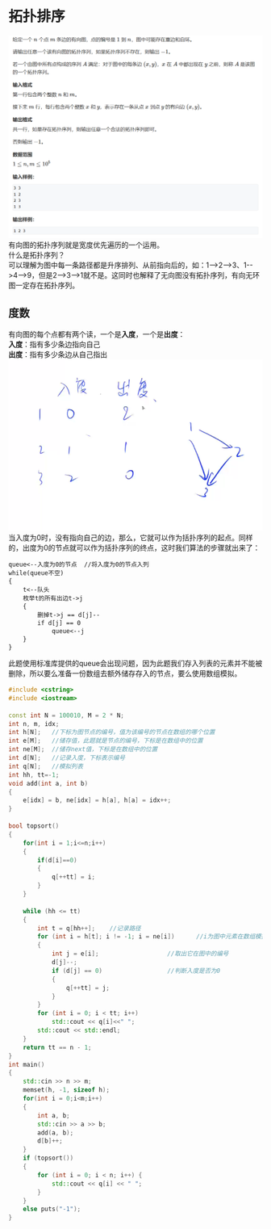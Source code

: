 # 拓扑排序
![题一](./pic/Question1.png)
有向图的拓扑序列就是宽度优先遍历的一个运用。    
什么是拓扑序列？    
可以理解为图中每一条路径都是升序排列、从前指向后的，如：1-->2-->3、1-->4-->9，但是2-->3-->1就不是。这同时也解释了无向图没有拓扑序列，有向无环图一定存在拓扑序列。     
## 度数
有向图的每个点都有两个读，一个是**入度**，一个是**出度**：    
**入度**：指有多少条边指向自己    
**出度**：指有多少条边从自己指出     
![入度与出度](./pic/OutAndIn.png)     
当入度为0时，没有指向自己的边，那么，它就可以作为括扑序列的起点。同样的，出度为0的节点就可以作为括扑序列的终点，这时我们算法的步骤就出来了：
```
queue<--入度为0的节点  //将入度为0的节点入列     
while(queue不空)
{
    t<--队头
    枚举t的所有出边t->j
    {
        删掉t->j == d[j]--
        if d[j] == 0
            queue<--j
    }
}
```
此题使用标准库提供的queue会出现问题，因为此题我们存入列表的元素并不能被删除，所以要么准备一份数组去额外储存存入的节点，要么使用数组模拟。
```cpp
#include <cstring>
#include <iostream>

const int N = 100010, M = 2 * N;
int n, m, idx;
int h[N];	//下标为图节点的编号，值为该编号的节点在数组的哪个位置
int e[M];	//储存值，此题就是节点的编号，下标是在数组中的位置
int ne[M];	//储存next值，下标是在数组中的位置
int d[N];	//记录入度，下标表示编号
int q[N];	//模拟列表
int hh, tt=-1;
void add(int a, int b)
{
	e[idx] = b, ne[idx] = h[a], h[a] = idx++;
}

bool topsort()
{
	for(int i = 1;i<=n;i++)
	{
		if(d[i]==0)
		{
			q[++tt] = i;
		}
	}
	
	while (hh <= tt)
	{
		int t = q[hh++];	//记录路径
		for (int i = h[t]; i != -1; i = ne[i])		//i为图中元素在数组模拟中的下标位置
		{
			int j = e[i];					//取出它在图中的编号
			d[j]--;
			if (d[j] == 0)					//判断入度是否为0
			{
				q[++tt] = j;
			}
		}
		for (int i = 0; i < tt; i++)
			std::cout << q[i]<<" ";
		std::cout << std::endl;
	}
	return tt == n - 1;
}
int main()
{
	std::cin >> n >> m;
	memset(h, -1, sizeof h);
	for(int i = 0;i<m;i++)
	{
		int a, b;
		std::cin >> a >> b;
		add(a, b);
		d[b]++;
	}
	if (topsort())
	{
		for (int i = 0; i < n; i++) {
			std::cout << q[i] << " ";
		}
	}
	else puts("-1");
}
```
